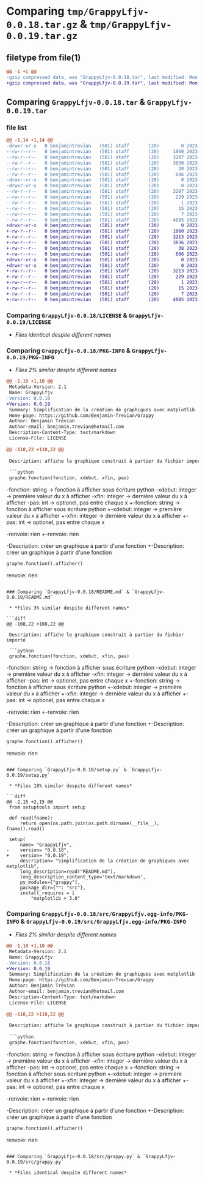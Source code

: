 # Comparing `tmp/GrappyLfjv-0.0.18.tar.gz` & `tmp/GrappyLfjv-0.0.19.tar.gz`

## filetype from file(1)

```diff
@@ -1 +1 @@
-gzip compressed data, was "GrappyLfjv-0.0.18.tar", last modified: Mon May 22 07:17:23 2023, max compression
+gzip compressed data, was "GrappyLfjv-0.0.19.tar", last modified: Mon May 22 07:23:57 2023, max compression
```

## Comparing `GrappyLfjv-0.0.18.tar` & `GrappyLfjv-0.0.19.tar`

### file list

```diff
@@ -1,14 +1,14 @@
-drwxr-xr-x   0 benjamintrevian   (501) staff       (20)        0 2023-05-22 07:17:23.174525 GrappyLfjv-0.0.18/
--rw-r--r--   0 benjamintrevian   (501) staff       (20)     1060 2023-05-16 15:35:17.000000 GrappyLfjv-0.0.18/LICENSE
--rw-r--r--   0 benjamintrevian   (501) staff       (20)     3207 2023-05-22 07:17:23.174063 GrappyLfjv-0.0.18/PKG-INFO
--rw-r--r--   0 benjamintrevian   (501) staff       (20)     3030 2023-05-22 07:17:05.000000 GrappyLfjv-0.0.18/README.md
--rw-r--r--   0 benjamintrevian   (501) staff       (20)       38 2023-05-22 07:17:23.174775 GrappyLfjv-0.0.18/setup.cfg
--rw-r--r--   0 benjamintrevian   (501) staff       (20)      606 2023-05-22 07:17:19.000000 GrappyLfjv-0.0.18/setup.py
-drwxr-xr-x   0 benjamintrevian   (501) staff       (20)        0 2023-05-22 07:17:23.170511 GrappyLfjv-0.0.18/src/
-drwxr-xr-x   0 benjamintrevian   (501) staff       (20)        0 2023-05-22 07:17:23.173375 GrappyLfjv-0.0.18/src/GrappyLfjv.egg-info/
--rw-r--r--   0 benjamintrevian   (501) staff       (20)     3207 2023-05-22 07:17:23.000000 GrappyLfjv-0.0.18/src/GrappyLfjv.egg-info/PKG-INFO
--rw-r--r--   0 benjamintrevian   (501) staff       (20)      229 2023-05-22 07:17:23.000000 GrappyLfjv-0.0.18/src/GrappyLfjv.egg-info/SOURCES.txt
--rw-r--r--   0 benjamintrevian   (501) staff       (20)        1 2023-05-22 07:17:23.000000 GrappyLfjv-0.0.18/src/GrappyLfjv.egg-info/dependency_links.txt
--rw-r--r--   0 benjamintrevian   (501) staff       (20)       15 2023-05-22 07:17:23.000000 GrappyLfjv-0.0.18/src/GrappyLfjv.egg-info/requires.txt
--rw-r--r--   0 benjamintrevian   (501) staff       (20)        7 2023-05-22 07:17:23.000000 GrappyLfjv-0.0.18/src/GrappyLfjv.egg-info/top_level.txt
--rw-r--r--   0 benjamintrevian   (501) staff       (20)     4085 2023-05-22 06:03:40.000000 GrappyLfjv-0.0.18/src/grappy.py
+drwxr-xr-x   0 benjamintrevian   (501) staff       (20)        0 2023-05-22 07:23:57.307484 GrappyLfjv-0.0.19/
+-rw-r--r--   0 benjamintrevian   (501) staff       (20)     1060 2023-05-16 15:35:17.000000 GrappyLfjv-0.0.19/LICENSE
+-rw-r--r--   0 benjamintrevian   (501) staff       (20)     3213 2023-05-22 07:23:57.306961 GrappyLfjv-0.0.19/PKG-INFO
+-rw-r--r--   0 benjamintrevian   (501) staff       (20)     3036 2023-05-22 07:23:42.000000 GrappyLfjv-0.0.19/README.md
+-rw-r--r--   0 benjamintrevian   (501) staff       (20)       38 2023-05-22 07:23:57.307658 GrappyLfjv-0.0.19/setup.cfg
+-rw-r--r--   0 benjamintrevian   (501) staff       (20)      606 2023-05-22 07:23:54.000000 GrappyLfjv-0.0.19/setup.py
+drwxr-xr-x   0 benjamintrevian   (501) staff       (20)        0 2023-05-22 07:23:57.303272 GrappyLfjv-0.0.19/src/
+drwxr-xr-x   0 benjamintrevian   (501) staff       (20)        0 2023-05-22 07:23:57.306128 GrappyLfjv-0.0.19/src/GrappyLfjv.egg-info/
+-rw-r--r--   0 benjamintrevian   (501) staff       (20)     3213 2023-05-22 07:23:57.000000 GrappyLfjv-0.0.19/src/GrappyLfjv.egg-info/PKG-INFO
+-rw-r--r--   0 benjamintrevian   (501) staff       (20)      229 2023-05-22 07:23:57.000000 GrappyLfjv-0.0.19/src/GrappyLfjv.egg-info/SOURCES.txt
+-rw-r--r--   0 benjamintrevian   (501) staff       (20)        1 2023-05-22 07:23:57.000000 GrappyLfjv-0.0.19/src/GrappyLfjv.egg-info/dependency_links.txt
+-rw-r--r--   0 benjamintrevian   (501) staff       (20)       15 2023-05-22 07:23:57.000000 GrappyLfjv-0.0.19/src/GrappyLfjv.egg-info/requires.txt
+-rw-r--r--   0 benjamintrevian   (501) staff       (20)        7 2023-05-22 07:23:57.000000 GrappyLfjv-0.0.19/src/GrappyLfjv.egg-info/top_level.txt
+-rw-r--r--   0 benjamintrevian   (501) staff       (20)     4085 2023-05-22 06:03:40.000000 GrappyLfjv-0.0.19/src/grappy.py
```

### Comparing `GrappyLfjv-0.0.18/LICENSE` & `GrappyLfjv-0.0.19/LICENSE`

 * *Files identical despite different names*

### Comparing `GrappyLfjv-0.0.18/PKG-INFO` & `GrappyLfjv-0.0.19/PKG-INFO`

 * *Files 2% similar despite different names*

```diff
@@ -1,10 +1,10 @@
 Metadata-Version: 2.1
 Name: GrappyLfjv
-Version: 0.0.18
+Version: 0.0.19
 Summary: Simplification de la création de graphiques avec matplotlib
 Home-page: https://github.com/Benjamin-Trevian/Grappy
 Author: Benjamin Trévian
 Author-email: benjamin.trevian@hotmail.com
 Description-Content-Type: text/markdown
 License-File: LICENSE
 
@@ -118,22 +118,22 @@
 
 Description: affiche le graphique construit à partier du fichier importé
 
 ```python
 graphe.fonction(fonction, xdebut, xfin, pas)
 ```
 
-fonction: string -> fonction à afficher sous écriture python
-xdebut: integer -> première valeur du x à afficher
-xfin: integer -> dernière valeur du x à afficher
-pas: int -> optionel, pas entre chaque x
+-fonction: string -> fonction à afficher sous écriture python
+-xdebut: integer -> première valeur du x à afficher
+-xfin: integer -> dernière valeur du x à afficher
+-pas: int -> optionel, pas entre chaque x
 
-renvoie: rien
+-renvoie: rien
 
-Description: créer un graphique à partir d'une fonction
+-Description: créer un graphique à partir d'une fonction
 
 ```python
 graphe.fonction().afficher()
 ```
 
 renvoie: rien
```

### Comparing `GrappyLfjv-0.0.18/README.md` & `GrappyLfjv-0.0.19/README.md`

 * *Files 3% similar despite different names*

```diff
@@ -108,22 +108,22 @@
 
 Description: affiche le graphique construit à partier du fichier importé
 
 ```python
 graphe.fonction(fonction, xdebut, xfin, pas)
 ```
 
-fonction: string -> fonction à afficher sous écriture python
-xdebut: integer -> première valeur du x à afficher
-xfin: integer -> dernière valeur du x à afficher
-pas: int -> optionel, pas entre chaque x
+-fonction: string -> fonction à afficher sous écriture python
+-xdebut: integer -> première valeur du x à afficher
+-xfin: integer -> dernière valeur du x à afficher
+-pas: int -> optionel, pas entre chaque x
 
-renvoie: rien
+-renvoie: rien
 
-Description: créer un graphique à partir d'une fonction
+-Description: créer un graphique à partir d'une fonction
 
 ```python
 graphe.fonction().afficher()
 ```
 
 renvoie: rien
```

### Comparing `GrappyLfjv-0.0.18/setup.py` & `GrappyLfjv-0.0.19/setup.py`

 * *Files 18% similar despite different names*

```diff
@@ -2,15 +2,15 @@
 from setuptools import setup
 
 def read(fname):
     return open(os.path.join(os.path.dirname(__file__), fname)).read()
 
 setup(
     name= "GrappyLfjv",
-    version= "0.0.18",
+    version= "0.0.19",
     description= "Simplification de la création de graphiques avec matplotlib",
     long_description=read("README.md"),
     long_description_content_type='text/markdown',
     py_modules=["grappy"],
     package_dir={"": "src"},
     install_requires = [
         "matplotlib > 3.0"
```

### Comparing `GrappyLfjv-0.0.18/src/GrappyLfjv.egg-info/PKG-INFO` & `GrappyLfjv-0.0.19/src/GrappyLfjv.egg-info/PKG-INFO`

 * *Files 2% similar despite different names*

```diff
@@ -1,10 +1,10 @@
 Metadata-Version: 2.1
 Name: GrappyLfjv
-Version: 0.0.18
+Version: 0.0.19
 Summary: Simplification de la création de graphiques avec matplotlib
 Home-page: https://github.com/Benjamin-Trevian/Grappy
 Author: Benjamin Trévian
 Author-email: benjamin.trevian@hotmail.com
 Description-Content-Type: text/markdown
 License-File: LICENSE
 
@@ -118,22 +118,22 @@
 
 Description: affiche le graphique construit à partier du fichier importé
 
 ```python
 graphe.fonction(fonction, xdebut, xfin, pas)
 ```
 
-fonction: string -> fonction à afficher sous écriture python
-xdebut: integer -> première valeur du x à afficher
-xfin: integer -> dernière valeur du x à afficher
-pas: int -> optionel, pas entre chaque x
+-fonction: string -> fonction à afficher sous écriture python
+-xdebut: integer -> première valeur du x à afficher
+-xfin: integer -> dernière valeur du x à afficher
+-pas: int -> optionel, pas entre chaque x
 
-renvoie: rien
+-renvoie: rien
 
-Description: créer un graphique à partir d'une fonction
+-Description: créer un graphique à partir d'une fonction
 
 ```python
 graphe.fonction().afficher()
 ```
 
 renvoie: rien
```

### Comparing `GrappyLfjv-0.0.18/src/grappy.py` & `GrappyLfjv-0.0.19/src/grappy.py`

 * *Files identical despite different names*

